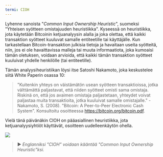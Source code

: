 ```yaml
---
termi: CIOH
---
```


Lyhenne sanoista "*Common Input Ownership Heuristic*", suomeksi "Yhteisen syötteen omistajuuden heuristiikka". Kyseessä on heuristiikka, jota käytetään Bitcoinin ketjuanalyysin alalla ja joka olettaa, että kaikki transaktion syötteet kuuluvat samalle entiteetille tai käyttäjälle. Kun tarkastellaan Bitcoin-transaktion julkisia tietoja ja havaitaan useita syötteitä, niin, jos ei ole havaittavissa malleja tai muuta informaatiota, joka kumoaisi tämän oletuksen, voidaan arvioida, että kaikki tämän transaktion syötteet kuuluivat yhdelle henkilölle (tai entiteetille).

Tämän analyysiheuristiikan löysi itse Satoshi Nakamoto, joka keskustelee siitä White Paperin osassa 10:

> "Kuitenkin yhteys on väistämätön usean syötteen transaktioissa, jotka välttämättä paljastavat, että niiden syötteet omisti sama omistaja. Riskinä on, että jos avaimen omistaja paljastetaan, yhteydet voivat paljastaa muita transaktioita, jotka kuuluivat samalle omistajalle." - Nakamoto, S. (2008). "Bitcoin: A Peer-to-Peer Electronic Cash System". Konsultoitu osoitteessa https://bitcoin.org/bitcoin.pdf.

Vielä tänä päivänäkin CIOH on pääasiallinen heuristiikka, jota ketjuanalyysiyhtiöt käyttävät, osoitteen uudelleenkäytön ohella.

![](../../dictionnaire/assets/13.png)

> ► *Englanniksi "CIOH" voidaan kääntää "Common Input Ownership Heuristic"ksi.*